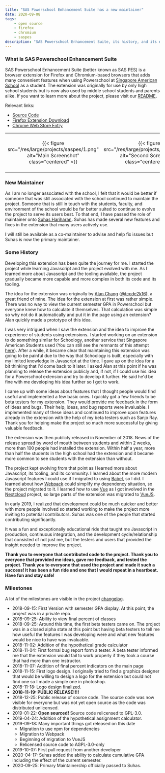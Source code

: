```yaml
---
title: "SAS Powerschool Enhancement Suite has a new maintainer"
date: 2020-09-08
tags:
    - open source
    - firefox
    - chromium
    - saspes
description: "SAS Powerschool Enhancement Suite, its history, and its new maintainer"
---
```


### What is SAS Powerschool Enhancement Suite

SAS Powerschool Enhancement Suite (better known as SAS PES) is a browser extension for Firefox and Chromium-based browsers that adds many convenient features when using Powerschool at [Singapore American School](https://www.sas.edu.sg/) as a student. The extension was originally for use by only high school students but is now also used by middle school students and parents alike. If you want to learn more about the project, please visit our [README](https://github.com/sas-fossdev/saspes#readme).

Relevant links:
- [Source Code](https://github.com/sas-fossdev/saspes)
- [Firefox Extension Download](https://github.com/sas-fossdev/saspes/releases)
- [Chrome Web Store Entry](https://chrome.google.com/webstore/detail/sas-powerschool-enhanceme/ehnkngeidilnoabcjjimkomcggndbhnk)

|       |       |       |       |
| :---: | :---: | :---: | :---: |
| {{< figure src="/res/large/projects/saspes/1.png" alt="Main Screenshot" class="centered" >}} | {{< figure src="/res/large/projects/saspes/2.png" alt="Second Screenshot" class="centered" >}} | {{< figure src="/res/large/projects/saspes/3.png" alt="Third Screenshot" class="centered" >}} | {{< figure src="/res/large/passing-saspes-maintainership/image1.png" alt="Forth Screenshot" class="centered" >}}

### New Maintainer

As I am no longer associated with the school, I felt that it would be better if someone that was still associated with the school continued to maintain the project. Someone that is still in touch with the students, faculty, and environment of the school would be far better suited to continue to evolve the project to serve its users best. To that end, I have passed the role of maintainer onto [Suhas Hariharan](https://github.com/suhas-13). Suhas has made several new features and fixes in the extension that many users actively use. 

I will still be available as a co-maintainer to advise and help fix issues but Suhas is now the primary maintainer.

### Some History

Developing this extension has been quite the journey for me. I started the project while learning Javascript and the project evolved with me. As I learned more about Javascript and the tooling available, the project gradually became more capable and more complex in both its code and its tooling.

The idea for the extension was originally by [Alan Chang](https://tcode2k16.github.io/blog/) ([@tcode2k16](https://twitter.com/tcode2k16)), a great friend of mine. The idea for the extension at first was rather simple. There was no way to view the current semester GPA in Powerschool but everyone knew how to calculate it themselves. That calculation was simple so why not do it automatically and put it in the page using an extension? Alan quickly made a prototype of this idea. 

I was very intrigued when I saw the extension and the idea to improve the experience of students using extensions. I started working on an extension to do something similar for Schoology, another service that Singapore American Students used (You can still see the remnants of this attempt [here](https://github.com/gary-kim/sasses)). After a while, it became clear that maintaining this extension was going to be painful due to the way that Schoology is built, especially with my limited knowledge in Javascript at the time. I gave up on the idea for a bit thinking that I'd come back to it later. I asked Alan at this point if he was planning to release the extension publicly and, if not, if I could use his idea for a Powerschool extension and try to develop it further. He said he'd be fine with me developing his idea further so I got to work.

I came up with some ideas about features that I thought people would find useful and implemented a few basic ones. I quickly got a few friends to be beta testers for my extension. They would provide me feedback in the form of ideas and bugs. Their help, ideas, and bug reports were invaluable. I implemented many of these ideas and continued to improve upon features already in the extension with the help of my beta testers such as Sanjo Ray. Thank you for helping make the project so much more successful by giving valuable feedback.

The extension was then publicly released in November of 2018. News of the release spread by word of mouth between students and within 2 weeks, more than 100 people had installed the extension. Within half a year, more than half the students in the high school had the extension and it became more common to see students with the extension than without.

The project kept evolving from that point as I learned more about Javascript, its tooling, and its community. I learned about the more modern Javascript features I could use if I migrated to using [Babel](https://babeljs.io/), so I did. I learned about how [Webpack](https://webpack.js.org/) could simplify my dependency situation, so the project migrated to it. I learned how to use [Vue](https://vuejs.org) as I got involved in the [Nextcloud](https://nextcloud.com) project, so large parts of the extension was migrated to [VueJS](https://vuejs.org).

In early 2019, I realized that development could be much quicker and better with more people involved so started working to make the project more inviting to potential contributors. Suhas was one of the people that started contributing significantly.

It was a fun and exceptionally educational ride that taught me Javascript in production, continuous integration, and the development cycle/relationship that consisted of not just me, but the testers and users that provided the insight needed to improve the project.

**Thank you to everyone that contributed code to the project. Thank you to everyone that provided me ideas, gave me feedback, and tested the project. Thank you to everyone that used the project and made it such a success! It has been a fun ride and one that I would repeat in a heartbeat. Have fun and stay safe!**

### Milestones

A lot of the milestones are visible in the project [changelog](https://github.com/sas-fossdev/saspes/blob/master/CHANGELOG.md).

* 2018-09-15: First Version with semester GPA display. At this point, the project was in a private repo.
* 2018-09-25: Ability to view final percent of classes
* 2018-09-25: Around this time, the first beta testers came on. The project was in a closed alpha state at this point but having beta testers to tell me how useful the features I was developing were and what new features would be nice to have was invaluable.
* 2018-11-02: Addition of the hypothetical grade calculator
* 2018-11-04: First formal bug report form a tester. A beta tester informed me that the extension would fail to work properly if they took a course that had more than one instructor.
* 2018-11-07: Addition of final percent indicators on the main page
* 2018-11-15: First logo design. I originally tried to find a graphics designer that would be willing to design a logo for the extension but could not find one so I made a simple one in photoshop.
* 2018-11-18: Logo design finalized.
* **2018-11-19: PUBLIC RELEASE!!!!**
* 2018-12-25: Public release of source code. The source code was now visible for everyone but was not yet open source as the code was distributed unlicensed.
* 2019-01-22: **Open sourced!** Source code relicensed to GPL-3.0.
* 2019-04-24: Addition of the hypothetical assignment calculator.
* 2019-09-18: Many important things got released on this date
    * Migration to use npm for dependencies
    * Migration to Webpack
    * Beginning of migration to VueJS
    * Relicensed source code to AGPL-3.0-only
* 2019-10-07: First pull request from another developer
* 2020-04-17: Suhas added the ability to calculate cumulative GPA including the effect of the current semester.
* 2020-09-25: Primary Maintainership officially passed to Suhas.

